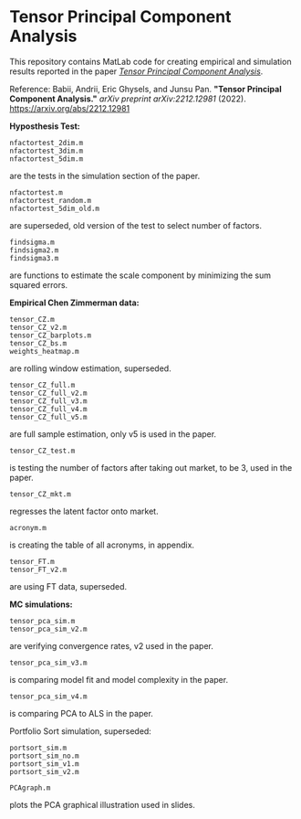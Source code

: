# Tensor Principal Component Analysis
This repository contains MatLab code for creating empirical and simulation results reported in the paper [*Tensor Principal Component Analysis*](https://arxiv.org/abs/2212.12981).

Reference:
Babii, Andrii, Eric Ghysels, and Junsu Pan. **"Tensor Principal Component Analysis."** *arXiv preprint arXiv:2212.12981* (2022). 
https://arxiv.org/abs/2212.12981

**Hyposthesis Test:**
```
nfactortest_2dim.m
nfactortest_3dim.m
nfactortest_5dim.m
```
are the tests in the simulation section of the paper.

```
nfactortest.m
nfactortest_random.m
nfactortest_5dim_old.m
```
are superseded, old version of the test to select number of factors.

```
findsigma.m
findsigma2.m
findsigma3.m
```
are functions to estimate the scale component by minimizing the sum squared errors.

**Empirical Chen Zimmerman data:**
```
tensor_CZ.m
tensor_CZ_v2.m
tensor_CZ_barplots.m
tensor_CZ_bs.m
weights_heatmap.m
```
are rolling window estimation, superseded.

```
tensor_CZ_full.m
tensor_CZ_full_v2.m
tensor_CZ_full_v3.m
tensor_CZ_full_v4.m
tensor_CZ_full_v5.m
```
are full sample estimation, only v5 is used in the paper.

```
tensor_CZ_test.m
```
is testing the number of factors after taking out market, to be 3, used in the paper.

```
tensor_CZ_mkt.m
```
regresses the latent factor onto market.

```
acronym.m
```
is creating the table of all acronyms, in appendix.

```
tensor_FT.m
tensor_FT_v2.m
```
are using FT data, superseded.

**MC simulations:**
```
tensor_pca_sim.m
tensor_pca_sim_v2.m
```
are verifying convergence rates, v2 used in the paper.

```
tensor_pca_sim_v3.m
```
is comparing model fit and model complexity in the paper.

```
tensor_pca_sim_v4.m
```
is comparing PCA to ALS in the paper.

Portfolio Sort simulation, superseded:
```
portsort_sim.m
portsort_sim_no.m
portsort_sim_v1.m
portsort_sim_v2.m
```

```
PCAgraph.m
```
plots the PCA graphical illustration used in slides.


